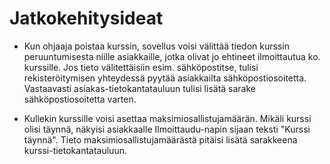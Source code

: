 # Jatkokehitysideat

* Kun ohjaaja poistaa kurssin, sovellus voisi välittää tiedon kurssin peruuntumisesta niille asiakkaille, jotka olivat jo ehtineet ilmoittautua ko. kurssille. Jos tieto välitettäisiin esim. sähköpostitse, tulisi rekisteröitymisen yhteydessä pyytää asiakkailta sähköpostiosoitetta. Vastaavasti asiakas-tietokantatauluun tulisi lisätä sarake sähköpostiosoitetta varten.

* Kullekin kurssille voisi asettaa maksimiosallistujamäärän. Mikäli kurssi olisi täynnä, näkyisi asiakkaalle Ilmoittaudu-napin sijaan teksti "Kurssi täynnä". Tieto maksimiosallistujamäärästä pitäisi lisätä sarakkeena kurssi-tietokantatauluun. 
